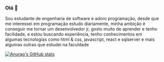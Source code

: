 ### Olá 👋
Sou estudante de engenharia de software e adoro programação, desde que me interessei em programação estudo diariamente, minha ambição é conseguir me tornar um desenvolvedor jr, gosto muito de aprender e tenho facilidade, e estou buscando experiência, tenho conhecimentos em algumas tecnologias como html & css, javascript, react e sqlserver e mais algumas outras que estudei na faculdade


[![Anurag's GitHub stats](https://github-readme-stats.vercel.app/api?username=anuraghazra)](https://github.com/anuraghazra/github-readme-stats)

